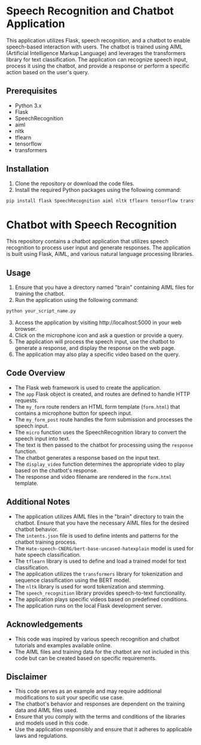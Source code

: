 # Speech Recognition and Chatbot Application

This application utilizes Flask, speech recognition, and a chatbot to enable speech-based interaction with users. The chatbot is trained using AIML (Artificial Intelligence Markup Language) and leverages the transformers library for text classification. The application can recognize speech input, process it using the chatbot, and provide a response or perform a specific action based on the user's query.

## Prerequisites

- Python 3.x
- Flask
- SpeechRecognition
- aiml
- nltk
- tflearn
- tensorflow
- transformers

## Installation

1. Clone the repository or download the code files.
2. Install the required Python packages using the following command:

```bash
pip install flask SpeechRecognition aiml nltk tflearn tensorflow transformers
```

# Chatbot with Speech Recognition

This repository contains a chatbot application that utilizes speech recognition to process user input and generate responses. The application is built using Flask, AIML, and various natural language processing libraries.

## Usage

1. Ensure that you have a directory named "brain" containing AIML files for training the chatbot.
2. Run the application using the following command:

```bash
python your_script_name.py
```

3. Access the application by visiting http://localhost:5000 in your web browser.
4. Click on the microphone icon and ask a question or provide a query.
5. The application will process the speech input, use the chatbot to generate a response, and display the response on the web page.
6. The application may also play a specific video based on the query.

## Code Overview

- The Flask web framework is used to create the application.
- The `app` Flask object is created, and routes are defined to handle HTTP requests.
- The `my_form` route renders an HTML form template (`form.html`) that contains a microphone button for speech input.
- The `my_form_post` route handles the form submission and processes the speech input.
- The `micro` function uses the SpeechRecognition library to convert the speech input into text.
- The text is then passed to the chatbot for processing using the `response` function.
- The chatbot generates a response based on the input text.
- The `display_video` function determines the appropriate video to play based on the chatbot's response.
- The response and video filename are rendered in the `form.html` template.

## Additional Notes

- The application utilizes AIML files in the "brain" directory to train the chatbot. Ensure that you have the necessary AIML files for the desired chatbot behavior.
- The `intents.json` file is used to define intents and patterns for the chatbot training process.
- The `Hate-speech-CNERG/bert-base-uncased-hatexplain` model is used for hate speech classification.
- The `tflearn` library is used to define and load a trained model for text classification.
- The application utilizes the `transformers` library for tokenization and sequence classification using the BERT model.
- The `nltk` library is used for word tokenization and stemming.
- The `speech_recognition` library provides speech-to-text functionality.
- The application plays specific videos based on predefined conditions.
- The application runs on the local Flask development server.

## Acknowledgements

- This code was inspired by various speech recognition and chatbot tutorials and examples available online.
- The AIML files and training data for the chatbot are not included in this code but can be created based on specific requirements.

## Disclaimer

- This code serves as an example and may require additional modifications to suit your specific use case.
- The chatbot's behavior and responses are dependent on the training data and AIML files used.
- Ensure that you comply with the terms and conditions of the libraries and models used in this code.
- Use the application responsibly and ensure that it adheres to applicable laws and regulations.

